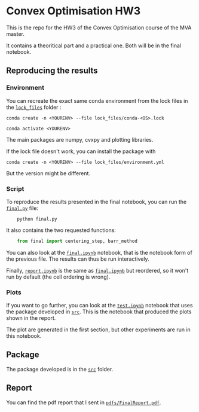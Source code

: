 # Convex Optimisation HW3

This is the repo for the HW3 of the Convex Optimisation course of the MVA master.

It contains a theoritical part and a practical one. Both will be in the final notebook.


## Reproducing the results

### Environment

You can recreate the exact same conda environment from the lock files in the [`lock_files`](https://github.com/gwatkinson/HW3/tree/main/lock_files) folder :

```
conda create -n <YOURENV> --file lock_files/conda-<OS>.lock

conda activate <YOURENV>
```

The main packages are numpy, cvxpy and plotting libraries.

If the lock file doesn't work, you can install the package with 

```
conda create -n <YOURENV> --file lock_files/environment.yml
```
But the version might be different.

### Script
To reproduce the results presented in the final notebook, you can run the [`final.py`](https://github.com/gwatkinson/HW3/blob/main/final.py) file:

```
    python final.py
```

It also contains the two requested functions:

```python
    from final import centering_step, barr_method
```

You can also look at the [`final.ipynb`](https://github.com/gwatkinson/HW3/blob/main/final.ipynb) notebook, that is the notebook form of the previous file. The results can thus be run interactively.

Finally, [`report.ipynb`](https://github.com/gwatkinson/HW3/blob/main/report.ipynb) is the same as [`final.ipynb`](https://github.com/gwatkinson/HW3/blob/main/final.ipynb) but reordered, so it won't run by default (the cell ordering is wrong).

### Plots

If you want to go further, you can look at the [`test.ipynb`](https://github.com/gwatkinson/HW3/blob/main/test.ipynb) notebook that uses the package developed in [`src`](https://github.com/gwatkinson/HW3/tree/main/src). This is the notebook that produced the plots shown in the report.

The plot are generated in the first section, but other experiments are run in this notebook.

## Package

The package developed is in the [`src`](https://github.com/gwatkinson/HW3/tree/main/src) folder.

## Report 

You can find the pdf report that I sent in [`pdfs/FinalReport.pdf`](https://github.com/gwatkinson/HW3/blob/main/pdfs/FinalReport.pdf).

